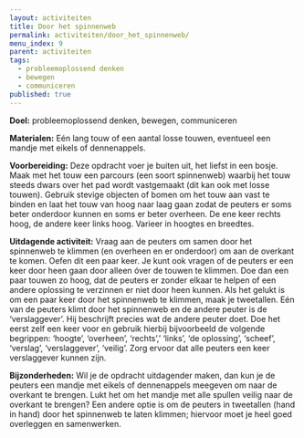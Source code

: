 ```yaml
---
layout: activiteiten
title: Door het spinnenweb
permalink: activiteiten/door_het_spinnenweb/
menu_index: 9
parent: activiteiten
tags:
  - probleemoplossend denken
  - bewegen
  - communiceren
published: true
---
```


**Doel:** probleemoplossend denken, bewegen, communiceren

<p style="margin-top: 10px;"/>

**Materialen:** Eén lang touw of een aantal losse touwen, eventueel een mandje met eikels of dennenappels.

<p style="margin-top: 10px;"/>

**Voorbereiding:** Deze opdracht voer je buiten uit, het liefst in een bosje. Maak met het touw een parcours (een soort spinnenweb) waarbij het touw steeds dwars over het pad wordt vastgemaakt (dit kan ook met losse touwen). Gebruik stevige objecten of bomen om het touw aan vast te binden en laat het touw van hoog naar laag gaan zodat de peuters er soms beter onderdoor kunnen en soms er beter overheen. De ene keer rechts hoog, de andere keer links hoog. Varieer in hoogtes en breedtes. 

<p style="margin-top: 10px;"/>

**Uitdagende activiteit:** Vraag aan de peuters om samen door het spinnenweb te klimmen (en overheen en er onderdoor) om aan de overkant te komen. Oefen dit een paar keer. Je kunt ook vragen of de peuters er een keer door heen gaan door alleen óver de touwen te klimmen. Doe dan een paar touwen zo hoog, dat de peuters er zonder elkaar te helpen of een andere oplossing te verzinnen er niet door heen kunnen.
Als het gelukt is om een paar keer door het spinnenweb te klimmen, maak je tweetallen. Eén van de peuters klimt door het spinnenweb en de andere peuter is de ‘verslaggever’. Hij beschrijft precies wat de andere peuter doet. Doe het eerst zelf een keer voor en gebruik hierbij bijvoorbeeld de volgende begrippen: ‘hoogte’, ‘overheen’, ‘rechts’,’ ‘links’, ‘de oplossing’, ‘scheef’, ‘verslag’, ‘verslaggever’, ‘veilig’. Zorg ervoor dat alle peuters een keer verslaggever kunnen zijn.

<p style="margin-top: 10px;"/>

**Bijzonderheden:** Wil je de opdracht uitdagender maken, dan kun je de peuters een mandje met eikels of dennenappels meegeven om naar de overkant te brengen. Lukt het om het mandje met alle spullen veilig naar de overkant te brengen? Een andere optie is om de peuters in tweetallen (hand in hand) door het spinnenweb te laten klimmen; hiervoor moet je heel goed overleggen en samenwerken.


